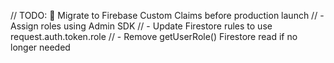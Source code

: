 // TODO: 🔐 Migrate to Firebase Custom Claims before production launch
// - Assign roles using Admin SDK
// - Update Firestore rules to use request.auth.token.role
// - Remove getUserRole() Firestore read if no longer needed
